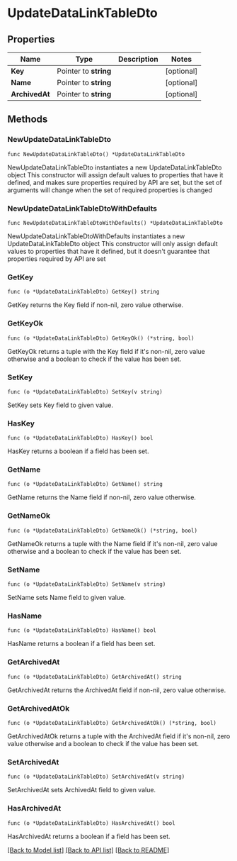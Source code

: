 # UpdateDataLinkTableDto

## Properties

Name | Type | Description | Notes
------------ | ------------- | ------------- | -------------
**Key** | Pointer to **string** |  | [optional] 
**Name** | Pointer to **string** |  | [optional] 
**ArchivedAt** | Pointer to **string** |  | [optional] 

## Methods

### NewUpdateDataLinkTableDto

`func NewUpdateDataLinkTableDto() *UpdateDataLinkTableDto`

NewUpdateDataLinkTableDto instantiates a new UpdateDataLinkTableDto object
This constructor will assign default values to properties that have it defined,
and makes sure properties required by API are set, but the set of arguments
will change when the set of required properties is changed

### NewUpdateDataLinkTableDtoWithDefaults

`func NewUpdateDataLinkTableDtoWithDefaults() *UpdateDataLinkTableDto`

NewUpdateDataLinkTableDtoWithDefaults instantiates a new UpdateDataLinkTableDto object
This constructor will only assign default values to properties that have it defined,
but it doesn't guarantee that properties required by API are set

### GetKey

`func (o *UpdateDataLinkTableDto) GetKey() string`

GetKey returns the Key field if non-nil, zero value otherwise.

### GetKeyOk

`func (o *UpdateDataLinkTableDto) GetKeyOk() (*string, bool)`

GetKeyOk returns a tuple with the Key field if it's non-nil, zero value otherwise
and a boolean to check if the value has been set.

### SetKey

`func (o *UpdateDataLinkTableDto) SetKey(v string)`

SetKey sets Key field to given value.

### HasKey

`func (o *UpdateDataLinkTableDto) HasKey() bool`

HasKey returns a boolean if a field has been set.

### GetName

`func (o *UpdateDataLinkTableDto) GetName() string`

GetName returns the Name field if non-nil, zero value otherwise.

### GetNameOk

`func (o *UpdateDataLinkTableDto) GetNameOk() (*string, bool)`

GetNameOk returns a tuple with the Name field if it's non-nil, zero value otherwise
and a boolean to check if the value has been set.

### SetName

`func (o *UpdateDataLinkTableDto) SetName(v string)`

SetName sets Name field to given value.

### HasName

`func (o *UpdateDataLinkTableDto) HasName() bool`

HasName returns a boolean if a field has been set.

### GetArchivedAt

`func (o *UpdateDataLinkTableDto) GetArchivedAt() string`

GetArchivedAt returns the ArchivedAt field if non-nil, zero value otherwise.

### GetArchivedAtOk

`func (o *UpdateDataLinkTableDto) GetArchivedAtOk() (*string, bool)`

GetArchivedAtOk returns a tuple with the ArchivedAt field if it's non-nil, zero value otherwise
and a boolean to check if the value has been set.

### SetArchivedAt

`func (o *UpdateDataLinkTableDto) SetArchivedAt(v string)`

SetArchivedAt sets ArchivedAt field to given value.

### HasArchivedAt

`func (o *UpdateDataLinkTableDto) HasArchivedAt() bool`

HasArchivedAt returns a boolean if a field has been set.


[[Back to Model list]](../README.md#documentation-for-models) [[Back to API list]](../README.md#documentation-for-api-endpoints) [[Back to README]](../README.md)


